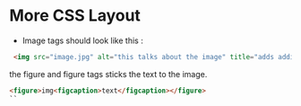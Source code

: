 # More CSS Layout
- Image tags should look like this :
``` html
 <img src="image.jpg" alt="this talks about the image" title="adds additional informtion"width="200" height="200"/>

 ```
  the figure and figure tags sticks the text to the image.
  ```html
<figure>img<figcaption>text</figcaption></figure>
``